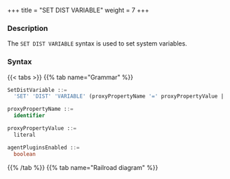 +++
title = "SET DIST VARIABLE"
weight = 7
+++

### Description

The `SET DIST VARIABLE` syntax is used to set system variables.
### Syntax

{{< tabs >}}
{{% tab name="Grammar" %}}
```sql
SetDistVariable ::=
  'SET' 'DIST' 'VARIABLE' (proxyPropertyName '=' proxyPropertyValue | 'agent_plugins_enabled' '=' agentPluginsEnabled)

proxyPropertyName ::= 
  identifier

proxyPropertyValue ::=
  literal

agentPluginsEnabled ::=
  boolean
```
{{% /tab %}}
{{% tab name="Railroad diagram" %}}
<iframe frameborder="0" name="diagram" id="diagram" width="100%" height="100%"></iframe>
{{% /tab %}}
{{< /tabs >}}

### Supplement

- `proxy_property_name` is one of [properties configuration](/en/user-manual/shardingsphere-proxy/yaml-config/props/) of `PROXY`, name is split by underscore

- `agent_plugins_enabled` is use to set the `agent` plugins enable status, the default value is `FALSE`

### Example

- Set property configuration of `Proxy`

```sql
SET DIST VARIABLE sql_show = true;
```

- Set `agent` plugin enable status

```sql
SET DIST VARIABLE agent_plugins_enabled = TRUE;
```

### Reserved word

`SET`, `DIST`, `VARIABLE`

### Related links

- [Reserved word](/en/user-manual/shardingsphere-proxy/distsql/syntax/reserved-word/)
